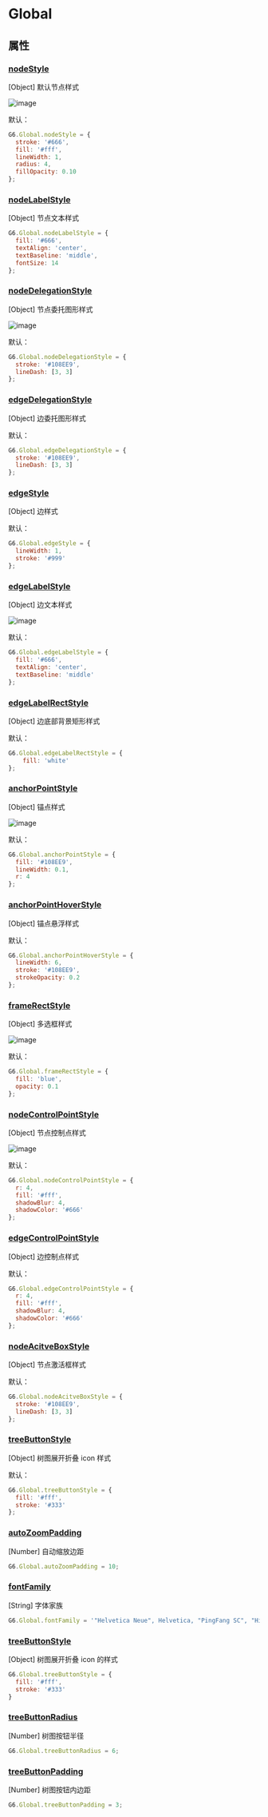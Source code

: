 <!--
 index: 10
 title: Global
 resource:
   jsFiles:
     - ${url.g6}
-->
# Global

## 属性

### [nodeStyle](#_nodeStyle)
[Object] 默认节点样式

![image](https://zos.alipayobjects.com/rmsportal/qOjXehgcDzabdJNRJKxh.png)

默认：

```js
G6.Global.nodeStyle = {
  stroke: '#666',   
  fill: '#fff',
  lineWidth: 1,
  radius: 4,
  fillOpacity: 0.10
};
```

### [nodeLabelStyle](#_nodeLabelStyle)
[Object] 节点文本样式

```js
G6.Global.nodeLabelStyle = {
  fill: '#666',
  textAlign: 'center',
  textBaseline: 'middle',
  fontSize: 14
};
```

### [nodeDelegationStyle](#_nodeDelegationStyle)
[Object] 节点委托图形样式

![image](https://zos.alipayobjects.com/rmsportal/zaCRlbahFPMkSFCcWktt.png)

默认：

```js
G6.Global.nodeDelegationStyle = {
  stroke: '#108EE9',
  lineDash: [3, 3]
};
```

### [edgeDelegationStyle](#_edgeDelegationStyle)
[Object] 边委托图形样式

默认：

```js
G6.Global.edgeDelegationStyle = {
  stroke: '#108EE9',
  lineDash: [3, 3]
};
```

### [edgeStyle](#_edgeStyle)
[Object] 边样式

默认：

```js
G6.Global.edgeStyle = {
  lineWidth: 1,
  stroke: '#999'
};
```
### [edgeLabelStyle](#_edgeLabelStyle)
[Object] 边文本样式

![image](https://zos.alipayobjects.com/rmsportal/lMTjkhRwkElHqzypxGIm.png)

默认：

```js
G6.Global.edgeLabelStyle = {
  fill: '#666',
  textAlign: 'center',
  textBaseline: 'middle'
};
```
### [edgeLabelRectStyle](#_edgeLabelRectStyle)
[Object] 边底部背景矩形样式

默认：

```js
G6.Global.edgeLabelRectStyle = {
    fill: 'white'
};
```
### [anchorPointStyle](#_anchorPointStyle)
[Object] 锚点样式

![image](https://zos.alipayobjects.com/rmsportal/PBnGSmcBgdSRnmyFdHrD.png)

默认：

```js
G6.Global.anchorPointStyle = {
  fill: '#108EE9',
  lineWidth: 0.1,
  r: 4
};
```
### [anchorPointHoverStyle](#_anchorPointHoverStyle)
[Object] 锚点悬浮样式

默认：

```js
G6.Global.anchorPointHoverStyle = {
  lineWidth: 6,
  stroke: '#108EE9',
  strokeOpacity: 0.2
};
```

### [frameRectStyle](#_frameRectStyle)
[Object] 多选框样式

![image](https://zos.alipayobjects.com/rmsportal/PWBjFvvXsYufYIKjraAa.png)

默认：

```js
G6.Global.frameRectStyle = {
  fill: 'blue',
  opacity: 0.1
};
```

### [nodeControlPointStyle](#_nodeControlPointStyle)
[Object] 节点控制点样式

![image](https://zos.alipayobjects.com/rmsportal/srFjwWsHLDeqSTronFWL.png)

默认：

```js
G6.Global.nodeControlPointStyle = {
  r: 4,
  fill: '#fff',
  shadowBlur: 4,
  shadowColor: '#666'
};
```

### [edgeControlPointStyle](#_edgeControlPointStyle)
[Object] 边控制点样式

默认：

```js
G6.Global.edgeControlPointStyle = {
  r: 4,
  fill: '#fff',
  shadowBlur: 4,
  shadowColor: '#666'
};
```

### [nodeAcitveBoxStyle](#_nodeAcitveBoxStyle)

[Object] 节点激活框样式

默认：

```js
G6.Global.nodeAcitveBoxStyle = {
  stroke: '#108EE9',
  lineDash: [3, 3]
};
```

### [treeButtonStyle](#_treeButtonStyle)

[Object] 树图展开折叠 icon 样式

默认：

```js
G6.Global.treeButtonStyle = {
  fill: '#fff',
  stroke: '#333'
};
```

### [autoZoomPadding](#_autoZoomPadding)

[Number] 自动缩放边距

```js
G6.Global.autoZoomPadding = 10;
```

### [fontFamily](#_fontFamily)

[String] 字体家族

```js
G6.Global.fontFamily = '"Helvetica Neue", Helvetica, "PingFang SC", "Hiragino Sans GB", "Microsoft YaHei", "微软雅黑", SimSun, "sans-serif"';
```

### [treeButtonStyle](#_treeButtonStyle)

[Object] 树图展开折叠 icon 的样式

```js
G6.Global.treeButtonStyle = {
  fill: '#fff',
  stroke: '#333'
}
```

### [treeButtonRadius](#_treeButtonRadius)

[Number] 树图按钮半径

```js
G6.Global.treeButtonRadius = 6;
```

### [treeButtonPadding](#_treeButtonPadding)

[Number] 树图按钮内边距

```js
G6.Global.treeButtonPadding = 3;
```